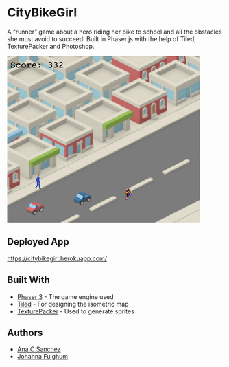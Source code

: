 # CityBikeGirl

A “runner” game about a hero riding her bike to school and all the obstacles she must avoid to succeed! Built in Phaser.js with the help of Tiled, TexturePacker and Photoshop.

![CityBikeGirl](./public/citybikegirlscreenshot_450.png?raw=true "CityBikeGirl")

## Deployed App

https://citybikegirl.herokuapp.com/

## Built With

* [Phaser 3](https://phaser.io/phaser3) - The game engine used
* [Tiled](http://www.mapeditor.org) - For designing the isometric map
* [TexturePacker](https://www.codeandweb.com/texturepacker) - Used to generate sprites

## Authors

* [Ana C Sanchez](https://github.com/anacsanchez)
* [Johanna Fulghum](https://github.com/jfulghum)
